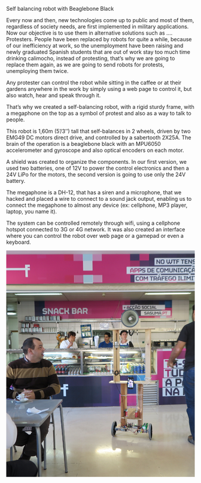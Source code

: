 Self balancing robot with Beaglebone Black

Every now and then, new technologies come up to public and most of them, regardless of society needs, are first implemented in military applications. Now our objective is to use them in alternative solutions such as …. Protesters. People have been replaced by robots for quite a while, because of our inefficiency at work, so the unemployment have been raising and newly graduated Spanish students that are out of work stay too much time drinking calimocho, instead of protesting, that’s why we are going to replace them again, as we are going to send robots for protests, unemploying them twice.
	
Any protester can control the robot while sitting in the caffee or at their gardens anywhere in the work by simply using a web page to control it, but also watch, hear and speak through it.
	
That’s why we created a self-balancing robot, with a rigid sturdy frame, with a megaphone on the top as a symbol of protest and also as a way to talk to people.
	
This robot is 1,60m (5’/3’’) tall that self-balances in 2 wheels, driven by two EMG49 DC motors direct drive, and controlled by a sabertooth 2X25A. The brain of the operation is a beaglebone black with an MPU6050 accelerometer and gyroscope and also optical encoders on each motor.
	
A shield was created to organize the components. In our first version, we used two batteries, one of 12V to power the control electronics and then a 24V LiPo for the motors, the second version is going to use only the 24V battery.
	
The megaphone is a DH-12, that has a siren and a microphone, that we hacked and placed a wire to connect to a sound jack output, enabling us to connect the megaphone to almost any device (ex: cellphone, MP3 player, laptop, you name it).
	
The system can be controlled remotely through wifi, using a cellphone hotspot connected to 3G or 4G network. It was also created an interface where you can control the robot over web page or a gamepad or even a keyboard.



![alt tag](IMG_4484.png)
